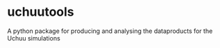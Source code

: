 # uchuutools
A python package for producing and analysing the dataproducts for the Uchuu simulations
